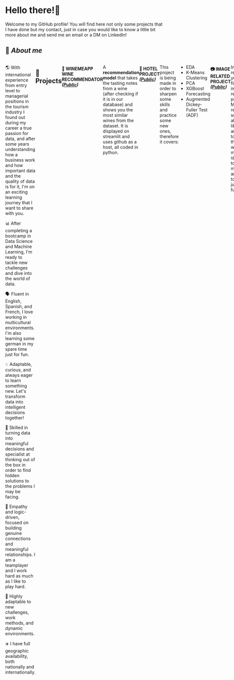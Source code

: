 # Hello there!👋

Welcome to my GitHub profile! You will find here not only some projects that I have done but my contact, just in case you would like to know a little bit more about me and send me an email or a DM on LinkedIn!


## 🐧 _About me_ 
<div style="display: flex;">
    <div style="flex: 1;">
        <img src="https://github.com/ivanpgdata/WineMeApp/blob/main/WineMeApp/images/ivan_img.jpg?raw=true" style="max-width: 100%;">
    </div>
    <div style="flex: 3;">


🌎 With international experience from entry level to managerial positions in the tourism industry I found out during my career a true passion for data, and after some years understanding how a business work and how important data and the quality of data is for it, I'm on an exciting learning journey that I want to share with you.

📊 After completing a bootcamp in Data Science and Machine Learning, I'm ready to tackle new challenges and dive into the world of data.

🗣️ Fluent in English, Spanish, and French, I love working in multicultural environments. I'm also learning some german in my spare time just for fun.

💡 Adaptable, curious, and always eager to learn something new. Let's transform data into intelligent decisions together!

🤝 Skilled in turning data into meaningful decisions and specialist at thinking out of the box in order to find hidden solutions to the problems I may be facing.

👫 Empathy and logic-driven, focused on building genuine connections and meaningful relationships. I am a teamplayer and I work hard as much as I like to play hard.

🌱 Highly adaptable to new challenges, work methods, and dynamic environments.

✈️  I have full geographic availability, both nationally and internationally.

</div>



## 🌱 Projects

#### 🍷 WINEMEAPP WINE RECOMMENDATOR _*([Public](https://github.com/ivanpgdata/WineMeApp/tree/main))*_
A **recommendation model** that takes the tasting notes from a wine (after checking if it is in our database) and shows you the most similar wines from the dataset. It is displayed on streamlit and uses github as a host, all coded in python.


#### 🏬 HOTEL PROJECT _*([Public](https://github.com/ivanpgdata/Hotel_Project))*_
This project is being made in order to sharpen some skills and practice some new ones, therefore it covers:
* EDA    
* K-Means Clustering
* PCA
* XGBoost Forecasting
* Augmented Dickey-Fuller Test (ADF)

#### 📷 IMAGE RELATED PROJECT  _*([Public](https://github.com/ivanpgdata/Image_Related))*_    
In this repository you will find some image related projects. Maybe I read something about a library and I want to try how that works, or maybe an idea came to my mind and I am going to go for it just for fun 😄

#### 🎵 AUDIO CLASSIFIER  _*([Public](https://github.com/ivanpgdata/AUDIO_CLASSIFIER))*_    
This project will have an audio classifier trained with IRMAS. The objective will be to create an algorythm that, depending on the audio you send him, it will let you know which instrument is being played from the training dataset 🎹 🎷 🎺 🎸 🎻 
I have created 2 ML models one with CNN and other with Dense Layers, with a particular result.

#### 🐙 MASTERING GIT WITH GITKRAKEN 🐙 ([Public](https://github.com/ivanpgdata/Gitkraken_test))

In this project I have gone through mostly all the daily tasks that a **Data Scientist** do when interacting with GIT, giving access to another developer, cloning, branches, tagging, requests and releases. All that with the help of @manucabello who's has been years working with GIT and using GitKraken

#### ↕️ MQTT BROKER PROJECT ([Public](https://github.com/ivanpgdata/MQTT)) 

This project implements an MQTT Publisher and Subscriber using Python and the `paho-mqtt` library, deployed with Docker utilizing the `eclipse-mosquitto:1.4.8` image as the MQTT broker. The Publisher sends messages to a specified topic, while the Subscriber listens and processes these messages. The project demonstrates effective communication between devices or applications using the MQTT protocol.


#### 🛠 EXERCISES ([Public](https://github.com/ivanpgdata/Exercises))

This repository will have numerous exercises that I do just for fun. It will mostly be interview questions that I have found on github or sometimes some exercises that I will do if I want to see if I can do something either using something that I have no clue about or a new tool that got my attention while I was reading a random post on LinkedIn or a tech newsletter.

## 📫 _Where can you find me?_

It is as easy as: 

Adding me on [Linkedin](https://www.linkedin.com/in/ivanpgdata)

Sending me an [email](pintogriloivan@gmail.com)

🇫🇷 🇪🇸 🇺🇸
